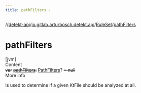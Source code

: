 ```yaml
---
title: pathFilters -
---
```

//[detekt-api](../../index.md)/[io.gitlab.arturbosch.detekt.api](../index.md)/[RuleSet](index.md)/[pathFilters](path-filters.md)



# pathFilters  
[jvm]  
Content  
~~var~~ [~~pathFilters~~](path-filters.md)~~:~~ [PathFilters](../../io.gitlab.arturbosch.detekt.api.internal/-path-filters/index.md)? ~~= null~~  
More info  


Is used to determine if a given KtFile should be analyzed at all.

  



